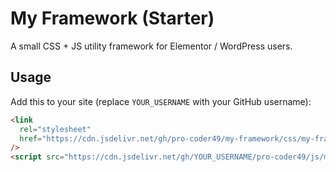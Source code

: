 # My Framework (Starter)

A small CSS + JS utility framework for Elementor / WordPress users.

## Usage

Add this to your site (replace `YOUR_USERNAME` with your GitHub username):

```html
<link
  rel="stylesheet"
  href="https://cdn.jsdelivr.net/gh/pro-coder49/my-framework/css/my-framework.css"
/>
<script src="https://cdn.jsdelivr.net/gh/YOUR_USERNAME/pro-coder49/js/my-framework.js"></script>
```
